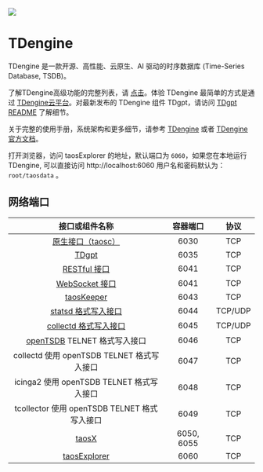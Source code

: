 ![](https://fastly.jsdelivr.net/gh/taosdata/TDengine@main/docs/assets/TDengine-logo-trans.png)

# TDengine

TDengine 是一款开源、高性能、云原生、AI 驱动的时序数据库 (Time-Series Database, TSDB)。

了解TDengine高级功能的完整列表，请 [点击](https://tdengine.com/tdengine/)。体验 TDengine 最简单的方式是通过 [TDengine云平台](https://cloud.tdengine.com/)。对最新发布的 TDengine 组件 TDgpt，请访问 [TDgpt README](https://github.com/taosdata/TDengine/blob/main/tools/tdgpt/README.md) 了解细节。

关于完整的使用手册，系统架构和更多细节，请参考 [TDengine](https://www.taosdata.com/) 或者 [TDengine 官方文档](https://docs.taosdata.com/)。

打开浏览器，访问 taosExplorer 的地址，默认端口为 `6060`，如果您在本地运行 TDengine, 可以直接访问 http://localhost:6060 用户名和密码默认为：`root/taosdata` 。

## 网络端口

|                        接口或组件名称                        |  容器端口  |  协议   |
| :----------------------------------------------------------: | :--------: | :-----: |
| [原生接口（taosc）](https://docs.taosdata.com/operation/intro/#taosc) |    6030    |   TCP   |
|      [TDgpt](https://docs.taosdata.com/advanced/TDgpt/)      |    6035    |   TCP   |
| [RESTful 接口](https://docs.taosdata.com/reference/connector/rest-api/) |    6041    |   TCP   |
| [WebSocket 接口](https://docs.taosdata.com/develop/connect/#websocket-%E8%BF%9E%E6%8E%A5) |    6041    |   TCP   |
| [taosKeeper](https://docs.taosdata.com/reference/components/taoskeeper/) |    6043    |   TCP   |
| [statsd 格式写入接口](https://docs.taosdata.com/reference/components/taosadapter/#statsd-%E6%95%B0%E6%8D%AE%E5%86%99%E5%85%A5) |    6044    | TCP/UDP |
| [collectd 格式写入接口](https://docs.taosdata.com/reference/components/taosadapter/#collectd-%E6%95%B0%E6%8D%AE%E5%86%99%E5%85%A5) |    6045    | TCP/UDP |
| [openTSDB](https://docs.taosdata.com/reference/components/taosadapter/#opentsdb-json-%E5%92%8C-telnet-%E6%A0%BC%E5%BC%8F%E5%86%99%E5%85%A5) TELNET 格式写入接口 |    6046    |   TCP   |
|          collectd 使用 openTSDB TELNET 格式写入接口          |    6047    |   TCP   |
|          icinga2 使用 openTSDB TELNET 格式写入接口           |    6048    |   TCP   |
|         tcollector 使用 openTSDB TELNET 格式写入接口         |    6049    |   TCP   |
| [taosX](https://docs.taosdata.com/reference/components/taosx/) | 6050, 6055 |   TCP   |
| [taosExplorer](https://docs.taosdata.com/reference/components/explorer/) |    6060    |   TCP   |